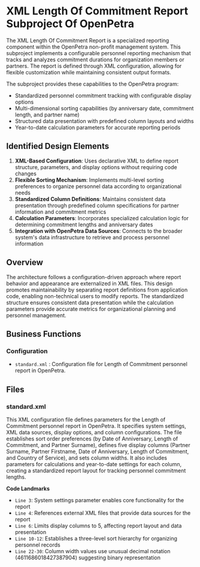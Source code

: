 # XML Length Of Commitment Report Subproject Of OpenPetra

The XML Length Of Commitment Report is a specialized reporting component within the OpenPetra non-profit management system. This subproject implements a configurable personnel reporting mechanism that tracks and analyzes commitment durations for organization members or partners. The report is defined through XML configuration, allowing for flexible customization while maintaining consistent output formats.

The subproject provides these capabilities to the OpenPetra program:

- Standardized personnel commitment tracking with configurable display options
- Multi-dimensional sorting capabilities (by anniversary date, commitment length, and partner name)
- Structured data presentation with predefined column layouts and widths
- Year-to-date calculation parameters for accurate reporting periods

## Identified Design Elements

1. **XML-Based Configuration**: Uses declarative XML to define report structure, parameters, and display options without requiring code changes
2. **Flexible Sorting Mechanism**: Implements multi-level sorting preferences to organize personnel data according to organizational needs
3. **Standardized Column Definitions**: Maintains consistent data presentation through predefined column specifications for partner information and commitment metrics
4. **Calculation Parameters**: Incorporates specialized calculation logic for determining commitment lengths and anniversary dates
5. **Integration with OpenPetra Data Sources**: Connects to the broader system's data infrastructure to retrieve and process personnel information

## Overview
The architecture follows a configuration-driven approach where report behavior and appearance are externalized in XML files. This design promotes maintainability by separating report definitions from application code, enabling non-technical users to modify reports. The standardized structure ensures consistent data presentation while the calculation parameters provide accurate metrics for organizational planning and personnel management.

## Business Functions

### Configuration
- `standard.xml` : Configuration file for Length of Commitment personnel report in OpenPetra.

## Files
### standard.xml

This XML configuration file defines parameters for the Length of Commitment personnel report in OpenPetra. It specifies system settings, XML data sources, display options, and column configurations. The file establishes sort order preferences (by Date of Anniversary, Length of Commitment, and Partner Surname), defines five display columns (Partner Surname, Partner Firstname, Date of Anniversary, Length of Commitment, and Country of Service), and sets column widths. It also includes parameters for calculations and year-to-date settings for each column, creating a standardized report layout for tracking personnel commitment lengths.

 **Code Landmarks**
- `Line 3`: System settings parameter enables core functionality for the report
- `Line 4`: References external XML files that provide data sources for the report
- `Line 6`: Limits display columns to 5, affecting report layout and data presentation
- `Line 10-12`: Establishes a three-level sort hierarchy for organizing personnel records
- `Line 22-30`: Column width values use unusual decimal notation (4611686018427387904) suggesting binary representation

[Generated by the Sage AI expert workbench: 2025-03-30 02:22:57  https://sage-tech.ai/workbench]: #
